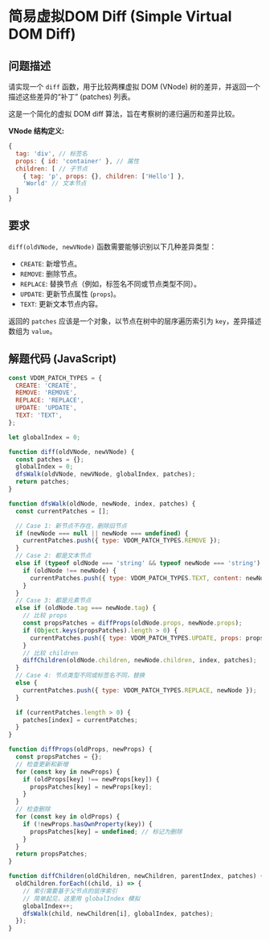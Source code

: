 # 简易虚拟DOM Diff (Simple Virtual DOM Diff)

## 问题描述

请实现一个 `diff` 函数，用于比较两棵虚拟 DOM (VNode) 树的差异，并返回一个描述这些差异的“补丁” (patches) 列表。

这是一个简化的虚拟 DOM diff 算法，旨在考察树的递归遍历和差异比较。

**VNode 结构定义:**
```javascript
{
  tag: 'div', // 标签名
  props: { id: 'container' }, // 属性
  children: [ // 子节点
    { tag: 'p', props: {}, children: ['Hello'] },
    'World' // 文本节点
  ]
}
```

## 要求

`diff(oldVNode, newVNode)` 函数需要能够识别以下几种差异类型：
- `CREATE`: 新增节点。
- `REMOVE`: 删除节点。
- `REPLACE`: 替换节点（例如，标签名不同或节点类型不同）。
- `UPDATE`: 更新节点属性 (`props`)。
- `TEXT`: 更新文本节点内容。

返回的 `patches` 应该是一个对象，以节点在树中的层序遍历索引为 `key`，差异描述数组为 `value`。

## 解题代码 (JavaScript)

```javascript
const VDOM_PATCH_TYPES = {
  CREATE: 'CREATE',
  REMOVE: 'REMOVE',
  REPLACE: 'REPLACE',
  UPDATE: 'UPDATE',
  TEXT: 'TEXT',
};

let globalIndex = 0;

function diff(oldVNode, newVNode) {
  const patches = {};
  globalIndex = 0;
  dfsWalk(oldVNode, newVNode, globalIndex, patches);
  return patches;
}

function dfsWalk(oldNode, newNode, index, patches) {
  const currentPatches = [];

  // Case 1: 新节点不存在，删除旧节点
  if (newNode === null || newNode === undefined) {
    currentPatches.push({ type: VDOM_PATCH_TYPES.REMOVE });
  } 
  // Case 2: 都是文本节点
  else if (typeof oldNode === 'string' && typeof newNode === 'string') {
    if (oldNode !== newNode) {
      currentPatches.push({ type: VDOM_PATCH_TYPES.TEXT, content: newNode });
    }
  } 
  // Case 3: 都是元素节点
  else if (oldNode.tag === newNode.tag) {
    // 比较 props
    const propsPatches = diffProps(oldNode.props, newNode.props);
    if (Object.keys(propsPatches).length > 0) {
      currentPatches.push({ type: VDOM_PATCH_TYPES.UPDATE, props: propsPatches });
    }
    // 比较 children
    diffChildren(oldNode.children, newNode.children, index, patches);
  } 
  // Case 4: 节点类型不同或标签名不同，替换
  else {
    currentPatches.push({ type: VDOM_PATCH_TYPES.REPLACE, newNode });
  }

  if (currentPatches.length > 0) {
    patches[index] = currentPatches;
  }
}

function diffProps(oldProps, newProps) {
  const propsPatches = {};
  // 检查更新和新增
  for (const key in newProps) {
    if (oldProps[key] !== newProps[key]) {
      propsPatches[key] = newProps[key];
    }
  }
  // 检查删除
  for (const key in oldProps) {
    if (!newProps.hasOwnProperty(key)) {
      propsPatches[key] = undefined; // 标记为删除
    }
  }
  return propsPatches;
}

function diffChildren(oldChildren, newChildren, parentIndex, patches) {
  oldChildren.forEach((child, i) => {
    // 索引需要基于父节点的层序索引
    // 简单起见，这里用 globalIndex 模拟
    globalIndex++;
    dfsWalk(child, newChildren[i], globalIndex, patches);
  });
}
```
